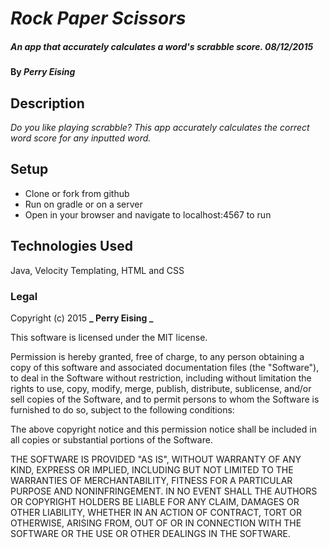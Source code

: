 # _Rock Paper Scissors_

##### _An app that accurately calculates a word's scrabble score.  08/12/2015_

#### By _**Perry Eising**_

## Description

_Do you like playing scrabble? This app accurately calculates the correct word score for any inputted word._

## Setup

* Clone or fork from github
* Run on gradle or on a server
* Open in your browser and navigate to localhost:4567 to run


## Technologies Used

Java, Velocity Templating, HTML and CSS

### Legal

Copyright (c) 2015 **_ Perry Eising _**

This software is licensed under the MIT license.

Permission is hereby granted, free of charge, to any person obtaining a copy
of this software and associated documentation files (the "Software"), to deal
in the Software without restriction, including without limitation the rights
to use, copy, modify, merge, publish, distribute, sublicense, and/or sell
copies of the Software, and to permit persons to whom the Software is
furnished to do so, subject to the following conditions:

The above copyright notice and this permission notice shall be included in
all copies or substantial portions of the Software.

THE SOFTWARE IS PROVIDED "AS IS", WITHOUT WARRANTY OF ANY KIND, EXPRESS OR
IMPLIED, INCLUDING BUT NOT LIMITED TO THE WARRANTIES OF MERCHANTABILITY,
FITNESS FOR A PARTICULAR PURPOSE AND NONINFRINGEMENT. IN NO EVENT SHALL THE
AUTHORS OR COPYRIGHT HOLDERS BE LIABLE FOR ANY CLAIM, DAMAGES OR OTHER
LIABILITY, WHETHER IN AN ACTION OF CONTRACT, TORT OR OTHERWISE, ARISING FROM,
OUT OF OR IN CONNECTION WITH THE SOFTWARE OR THE USE OR OTHER DEALINGS IN
THE SOFTWARE.
